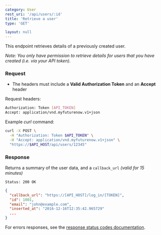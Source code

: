 ```yaml
---
category: User
rest_uri: '/api/users/:id'
title: 'Retrieve a user'
type: 'GET'

layout: null
---
```


This endpoint retrieves details of a previously created user.

_Note: You only have permission to retrieve details for users that you have created (i.e. via your API token)._

### Request

* The headers must include a **Valid Authorization Token** and an **Accept** header

Request headers:

```sh
Authorization: Token [API_TOKEN]
Accept: application/vnd.myfuturenow.v1+json
```

Example _curl_ command:

```sh
curl -X POST \
  -H "Authorization: Token $API_TOKEN" \
  -H "Accept: application/vnd.myfuturenow.v1+json" \
  "https://$API_HOST/api/users/12345"
```

### Response

Returns a summary of the user data, and a `callback_url` _(valid for 15 minutes)_

```
Status: 200 OK
```

``` json
{
  "callback_url": "https://[API_HOST]/log_in/[TOKEN]",
  "id": 1001,
  "email": "john@example.com",
  "inserted_at": "2016-12-16T12:35:42.965729"
  ...
}
```

For errors responses, see the [response status codes documentation](#/response-status-codes).
